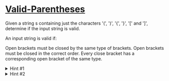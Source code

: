 # [Valid-Parentheses](https://leetcode.com/problems/valid-parentheses/description/)
Given a string s containing just the characters '(', ')', '{', '}', '[' and ']', determine if the input string is valid.
  
An input string is valid if:
  
Open brackets must be closed by the same type of brackets.
Open brackets must be closed in the correct order.
Every close bracket has a corresponding open bracket of the same type.
  
<details>
  <summary>Hint #1</summary>
  You can solve this by looping through the string only once.
</details>

<details>
  <summary>Hint #2</summary>
  Consider the [Stack](https://docs.oracle.com/javase/8/docs/api/java/util/Stack.html) data structure. 
</details>
